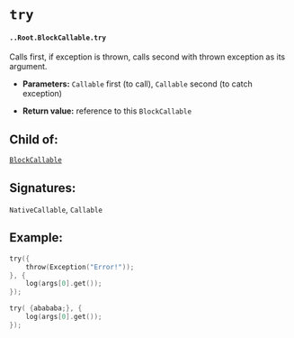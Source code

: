 # `try`

#### `..Root.BlockCallable.try`

Calls first, if exception is thrown, calls second with thrown exception as its argument.

* **Parameters:** `Callable` first (to call), `Callable` second (to catch exception)

* **Return value:** reference to this `BlockCallable`

## Child of:

[`BlockCallable`](docs..Root.BlockCallable.md)

## Signatures:

`NativeCallable`, `Callable`

## Example:

```c
try({
    throw(Exception("Error!"));
}, {
    log(args[0].get());
});
```

```c
try( {abababa;}, {
    log(args[0].get());
});
```